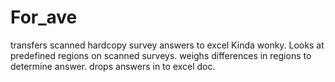 # For_ave
transfers scanned hardcopy survey answers to excel
Kinda wonky.
Looks at predefined regions on scanned surveys.
weighs differences in regions to determine answer.
drops answers in to excel doc.
